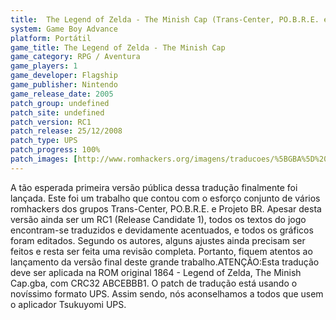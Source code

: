 ```yaml
---
title:  The Legend of Zelda - The Minish Cap (Trans-Center, PO.B.R.E. e Projeto BR)
system: Game Boy Advance
platform: Portátil
game_title: The Legend of Zelda - The Minish Cap
game_category: RPG / Aventura
game_players: 1
game_developer: Flagship
game_publisher: Nintendo
game_release_date: 2005
patch_group: undefined
patch_site: undefined
patch_version: RC1
patch_release: 25/12/2008
patch_type: UPS
patch_progress: 100%
patch_images: [http://www.romhackers.org/imagens/traducoes/%5BGBA%5D%20Legend%20of%20Zelda,%20The%20-%20The%20Minish%20Cap%20-%20Trans-Center%20-%201.png,http://www.romhackers.org/imagens/traducoes/%5BGBA%5D%20Legend%20of%20Zelda,%20The%20-%20The%20Minish%20Cap%20-%20Trans-Center%20-%202.png,http://www.romhackers.org/imagens/traducoes/%5BGBA%5D%20Legend%20of%20Zelda,%20The%20-%20The%20Minish%20Cap%20-%20Trans-Center%20-%203.png]
---
```

A tão esperada primeira versão pública dessa tradução finalmente foi lançada. Este foi um trabalho que contou com o esforço conjunto de vários romhackers dos grupos Trans-Center, PO.B.R.E. e Projeto BR. Apesar desta versão ainda ser um RC1 (Release Candidate 1), todos os textos do jogo encontram-se traduzidos e devidamente acentuados, e todos os gráficos foram editados. Segundo os autores, alguns ajustes ainda precisam ser feitos e resta ser feita uma revisão completa. Portanto, fiquem atentos ao lançamento da versão final deste grande trabalho.ATENÇÃO:Esta tradução deve ser aplicada na ROM original 1864 - Legend of Zelda, The Minish Cap.gba, com CRC32 ABCEBBB1. O patch de tradução está usando o novíssimo formato UPS. Assim sendo, nós aconselhamos a todos que usem o aplicador Tsukuyomi UPS.